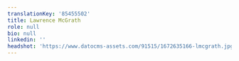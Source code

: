 ```yaml
---
translationKey: '85455502'
title: Lawrence McGrath
role: null
bio: null
linkedin: ''
headshot: 'https://www.datocms-assets.com/91515/1672635166-lmcgrath.jpg?auto=compress'
---
```


